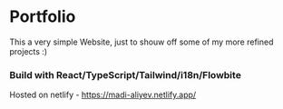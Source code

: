 # Portfolio

This a very simple Website, just to shouw off some of my more refined projects :)

### Build with React/TypeScript/Tailwind/i18n/Flowbite
Hosted on netlify - https://madi-aliyev.netlify.app/
